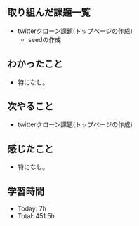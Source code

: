 ## 取り組んだ課題一覧
- twitterクローン課題(トップページの作成)
    - seedの作成
## わかったこと
- 特になし。
## 次やること
- twitterクローン課題(トップページの作成)
## 感じたこと
- 特になし。
## 学習時間
- Today: 7h
- Total: 451.5h